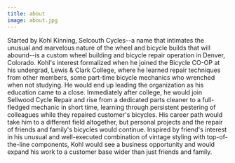 ```yaml
---
title: about
image: about.jpg
---
```

Started by Kohl Kinning, Selcouth Cycles--a name that intimates the unusual and marvelous nature of the wheel and bicycle builds that will abound--is a custom wheel building and bicycle repair operation in Denver, Colorado. Kohl's interest formalized when he joined the Bicycle CO-OP at his undergrad, Lewis & Clark College, where he learned repair techniques from other members, some part-time bicycle mechanics who wrenched when not studying. He would end up leading the organization as his education came to a close. Immediately after college, he would join Sellwood Cycle Repair and rise from a dedicated parts cleaner to a full-fledged mechanic in short time, learning through persistent pestering of colleagues while they repaired customer's bicycles. His career path would take him to a different field altogether, but personal projects and the repair of friends and family's bicycles would continue. Inspired by friend's interest in his unusual and well-executed combination of vintage styling with top-of-the-line components, Kohl would see a business opportunity and would expand his work to a customer base wider than just friends and family.
